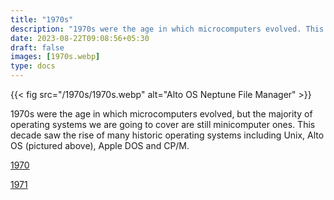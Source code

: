 ```yaml
---
title: "1970s"
description: "1970s were the age in which microcomputers evolved. This decade saw the rise of many historic operating systems including Unix, Alto OS, Apple DOS and CP/M."
date: 2023-08-22T09:08:56+05:30
draft: false
images: [1970s.webp]
type: docs
---
```


{{< fig src="/1970s/1970s.webp" alt="Alto OS Neptune File Manager" >}}

1970s were the age in which microcomputers evolved, but the majority of operating systems we are going to cover are still minicomputer ones. This decade saw the rise of many historic operating systems including Unix, Alto OS (pictured above), Apple DOS and CP/M.

<section class="section section-sm">
  <div class="container">
    <div class="row justify-content-center text-center">
      <div class="col-lg-5">
        <p><a class="btn btn-primary btn-lg px-4 mb-1" href="1970/" role="button">1970</a></p>
      </div>
      <div class="col-lg-5">
        <p><a class="btn btn-primary btn-lg px-4 mb-1" href="1971/" role="button">1971</a></p>
      </div>
    </div>
  </div>
</section>
